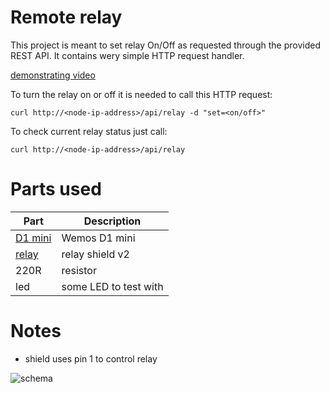 Remote relay
============

This project is meant to set relay On/Off as requested through the provided REST API.
It contains wery simple HTTP request handler.

[demonstrating video](https://youtu.be/GkD70_dfdc0)

To turn the relay on or off it is needed to call this HTTP request:

```
curl http://<node-ip-address>/api/relay -d "set=<on/off>"

```

To check current relay status just call:
```
curl http://<node-ip-address>/api/relay
```

# Parts used
|Part|Description|
|----|-----------|
|[D1 mini](http://www.wemos.cc/Products/d1_mini.html)|Wemos D1 mini|
|[relay](http://www.wemos.cc/Products/relay_shield_v2.html)|relay shield v2|
|220R|resistor|
|led|some LED to test with|

# Notes
* shield uses pin 1 to control relay

![schema](https://github.com/tchaloupka/nodemcu/blob/master/images/relay.png?raw=true)
